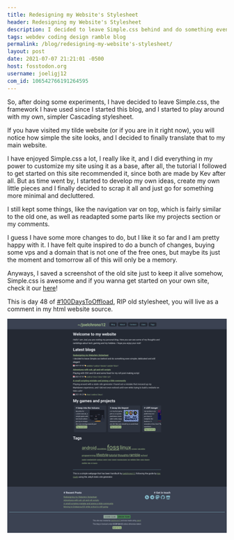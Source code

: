 ```yaml
---
title: Redesigning my Website's Stylesheet
header: Redesigning my Website's Stylesheet
description: I decided to leave Simple.css behind and do something even simpler, debloated and still elegant
tags: webdev coding design ramble blog
permalink: /blog/redesigning-my-website's-stylesheet/
layout: post
date: 2021-07-07 21:21:01 -0500
host: fosstodon.org
username: joeligj12
com_id: 106542766191264595
---
```


So, after doing some experiments, I have decided to leave Simple.css, the framework I have used since I started this blog, and I started to play around with my own, simpler Cascading stylesheet.

If you have visited my tilde website (or if you are in it right now), you will notice how simple the site looks, and I decided to finally translate that to my main website.

I have enjoyed Simple.css a lot, I really like it, and I did everything in my power to customize my site using it as a base, after all, the tutorial I followed to get started on this site recommended it, since both are made by Kev after all. But as time went by, I started to develop my own ideas, create my own little pieces and I finally decided to scrap it all and just go for something more minimal and decluttered.

I still kept some things, like the navigation var on top, which is fairly similar to the old one, as well as readapted some parts like my projects section or my comments.

I guess I have some more changes to do, but I like it so far and I am pretty happy with it. I have felt quite inspired to do a bunch of changes, buying some vps and a domain that is not one of the free ones, but maybe its just the moment and tomorrow all of this will only be a memory.

Anyways, I saved a screenshot of the old site just to keep it alive somehow, Simple.css is awesome and if you wanna get started on your own site, check it our [here](https://simplecss.org)!

This is day 48 of [#100DaysToOffload](https://100DaysToOffload.com), RIP old stylesheet, you will live as a comment in my html website source.

![The old website's design](/assets/img/blogs/2021-07-07-website-simplecss.jpg)


